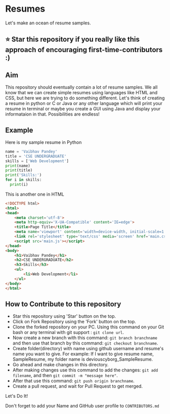 # Resumes
Let's make an ocean of resume samples.
## ⭐ Star this repository if you really like this approach of encouraging first-time-contributors :)

## Aim

This repository should eventually contain a lot of resume samples. We all know that we can create simple resumes using languages like HTML and CSS, but here we are trying to do something different. Let's think of creating a resume in python or C or Java or any other language which will print your resume in terminal or maybe you create a GUI using Java and display your informataion in that. Possibilities are endless!

## Example

Here is my sample resume in Python

```python
name = 'Vaibhav Pandey'
title = 'CSE UNDERGRADUATE'
skills = ['Web Development']
print(name)
print(title)
print('Skills:')
for i in skills:
  print(i)
```

This is another one in HTML

```html
<!DOCTYPE html>
<html>
<head>
    <meta charset='utf-8'>
    <meta http-equiv='X-UA-Compatible' content='IE=edge'>
    <title>Page Title</title>
    <meta name='viewport' content='width=device-width, initial-scale=1'>
    <link rel='stylesheet' type='text/css' media='screen' href='main.css'>
    <script src='main.js'></script>
</head>
<body>
    <h1>Vaibhav Pandey</h1>
    <h2>CSE UNDERGRADUATE</h2>
    <h3>Skills</h3>
    <ul>
        <li>Web Development</li>
    </ul>
</body>
</html>
```

## How to Contribute to this repository

- Star this repository using 'Star' button on the top.
- Click on Fork Repository using the 'Fork' button on the top.
- Clone the forked repository on your PC. Using this command on your Git bash or any terminal with git support : `git clone url`.
- Now create a new branch with this command: `git branch branchname` and then use that branch by this command: `git checkout branchname`.
- Create folder(directory) with name using github username and resume's name you want to give. For example: If I want to give resume name, SampleResume, my folder name is deviouscyborg_SampleResume.
- Go ahead and make changes in this directory.
- After making changes use this command to add the changes: `git add filename`, and then `git commit -m "message here"`.
- After that use this command: `git push origin branchname`.
- Create a pull request, and wait for Pull Request to get merged.

Let's Do It!

Don't forget to add your Name and GitHub user profile to `CONTRIBUTORS.md`
